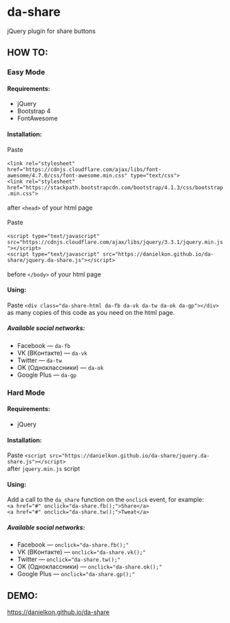 # da-share
jQuery plugin for share buttons

## HOW TO:


### Easy Mode

#### Requirements:
* jQuery
* Bootstrap 4
* FontAwesome

#### Installation:
Paste <br><br>
`<link rel="stylesheet" href="https://cdnjs.cloudflare.com/ajax/libs/font-awesome/4.7.0/css/font-awesome.min.css" type="text/css">`<br>
`<link rel="stylesheet" href="https://stackpath.bootstrapcdn.com/bootstrap/4.1.3/css/bootstrap.min.css">`<br>
<br>
after `<head>` of your html page
<br>
<br>
Paste <br><br>
`<script type="text/javascript" src="https://cdnjs.cloudflare.com/ajax/libs/jquery/3.3.1/jquery.min.js"></script>`<br>
`<script type="text/javascript" src="https://danielkon.github.io/da-share/jquery.da-share.js"></script>`<br>
<br>
before `</body>` of your html page

#### Using:
Paste `<div class="da-share-html da-fb da-vk da-tw da-ok da-gp"></div>` as many copies of this code as you need on the html page.

##### Available social networks:
* Facebook — `da-fb`
* VK (ВКонтакте) — `da-vk`
* Twitter — `da-tw`
* OK (Одноклассники) — `da-ok`
* Google Plus — `da-gp`



### Hard Mode

#### Requirements:
* jQuery

#### Installation:
Paste `<script src="https://danielkon.github.io/da-share/jquery.da-share.js"></script>`<br>
after `jquery.min.js` script 

#### Using:
Add a call to the `da_share` function on the `onclick` event, for example: <br>
`<a href="#" onclick="da-share.fb();">Share</a>`<br>
`<a href="#" onclick="da-share.tw();">Tweat</a>`<br>

##### Available social networks:
* Facebook — `onclick="da-share.fb();"`
* VK (ВКонтакте) — `onclick="da-share.vk();"`
* Twitter — `onclick="da-share.tw();"`
* OK (Одноклассники) — `onclick="da-share.ok();"`
* Google Plus — `onclick="da-share.gp();"`




## DEMO:
https://danielkon.github.io/da-share

